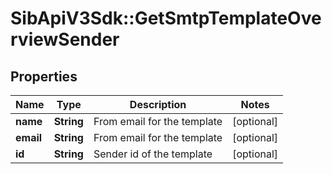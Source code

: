 # SibApiV3Sdk::GetSmtpTemplateOverviewSender

## Properties
Name | Type | Description | Notes
------------ | ------------- | ------------- | -------------
**name** | **String** | From email for the template | [optional] 
**email** | **String** | From email for the template | [optional] 
**id** | **String** | Sender id of the template | [optional] 


